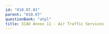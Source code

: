 ```yaml
---
id: "010.07.01"
parent: "010.07"
questionBank: "atpl"
title: ICAO Annex 11 - Air Traffic Services
---
```

